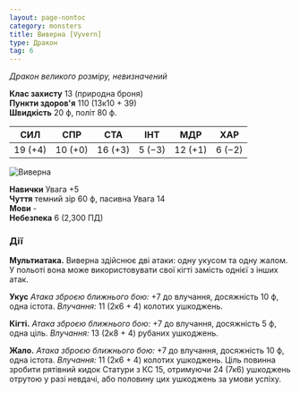 ```yaml
---
layout: page-nontoc
category: monsters
title: Виверна [Vyvern]
type: Дракон
tag: 6
---
```


_Дракон великого розміру, невизначений_

**Клас захисту** 13 (природна броня)    
**Пункти здоров'я** 110 (13к10 + 39)    
**Швидкість** 20 ф, політ 80 ф.

| СИЛ     | СПР     | СТА     | ІНТ    | МДР     | ХАР    |
| ------- | ------- | ------- | ------ | ------- | ------ |
| 19 (+4) | 10 (+0) | 16 (+3) | 5 (−3) | 12 (+1) | 6 (−2) |

![Виверна](https://www.dndbeyond.com/avatars/thumbnails/30836/518/1000/1000/638063938742199028.png)

**Навички** Увага +5    
**Чуття** темний зір 60 ф, пасивна Увага 14    
**Мови** -    
**Небезпека** 6 (2,300 ПД)

### Дії
**Мультиатака.** Виверна здійснює дві атаки: одну укусом та одну жалом. У польоті вона може використовувати свої кігті замість однієї з інших атак.    

**Укус** _Атака зброєю ближнього бою:_ +7 до влучання, досяжність 10 ф, одна істота. _Влучання:_ 11 (2к6 + 4) колотих ушкоджень.    

**Кігті.** _Атака зброєю ближнього бою:_ +7 до влучання, досяжність 5 ф, одна ціль. _Влучання:_ 13 (2к8 + 4) рубаних ушкоджень.    

**Жало.** _Атака зброєю ближнього бою:_ +7 до влучання, досяжність 10 ф, одна істота. _Влучання:_ 11 (2к6 + 4) колотих ушкоджень. Ціль повинна зробити рятівний кидок Статури з КС 15, отримуючи 24 (7к6) ушкоджень отрутою у разі невдачі, або половину цих ушкоджень за умови успіху.
